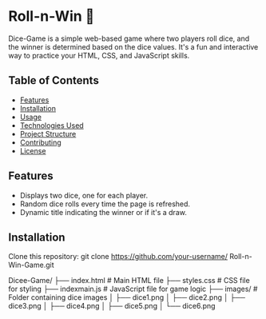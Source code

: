 # Roll-n-Win 🎲

 Dice-Game is a simple web-based game where two players roll dice, and the winner is determined based on the dice values. It's a fun and interactive way to practice your HTML, CSS, and JavaScript skills.

## Table of Contents
- [Features](#features)
- [Installation](#installation)
- [Usage](#usage)
- [Technologies Used](#technologies-used)
- [Project Structure](#project-structure)
- [Contributing](#contributing)
- [License](#license)

## Features
- Displays two dice, one for each player.
- Random dice rolls every time the page is refreshed.
- Dynamic title indicating the winner or if it's a draw.

## Installation
 Clone this repository:
   git clone https://github.com/your-username/ Roll-n-Win-Game.git

Dicee-Game/
├── index.html          # Main HTML file
├── styles.css          # CSS file for styling
├── indexmain.js        # JavaScript file for game logic
├── images/             # Folder containing dice images
│   ├── dice1.png
│   ├── dice2.png
│   ├── dice3.png
│   ├── dice4.png
│   ├── dice5.png
│   └── dice6.png

